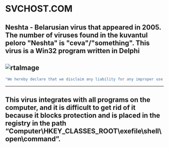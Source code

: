 # SVCHOST.COM
Neshta - Belarusian virus that appeared in 2005. The number of viruses found in the kuvantul peloro "Neshta" is "ceva"/"something". This virus is a Win32 program written in Delphi
---
![rtaImage](https://github.com/MasonGroup/Neshta.A/assets/95870255/9124c598-5a33-4594-9b72-2f8751150e68)
---
```sh
"We hereby declare that we disclaim any liability for any improper use of the software. Thank you for your understanding."
```
---
This virus integrates with all programs on the computer, and it is difficult to get rid of it because it blocks protection and is placed in the registry in the path “Computer\HKEY_CLASSES_ROOT\exefile\shell\open\command”.
---
